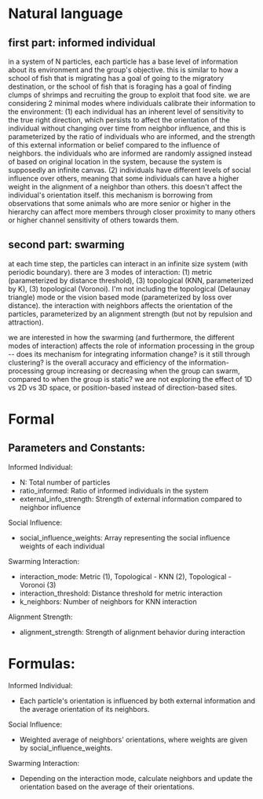 # Natural language

## first part: informed individual
in a system of N particles, each particle has a base level of information about its environment and the group's objective. this is similar to how a school of fish that is migrating has a goal of going to the migratory destination, or the school of fish that is foraging has a goal of finding clumps of shrimps and recruiting the group to exploit that food site. 
we are considering 2 minimal modes where individuals calibrate their information to the environment: (1) each individual has an inherent level of sensitivity to the true right direction, which persists to affect the orientation of the individual without changing over time from neighbor influence, and this is parameterized by the ratio of individuals who are informed, and the strength of this external information or belief compared to the influence of neighbors.  the individuals who are informed are randomly assigned instead of based on original location in the system, because the system is supposedly an infinite canvas. (2) individuals have different levels of social influence over others, meaning that some individuals can have a higher weight in the alignment of a neighbor than others. this doesn't affect the individual's orientation itself. this mechanism is borrowing from observations that some animals who are more senior or higher in the hierarchy can affect more members through closer proximity to many others or higher channel sensitivity of others towards them. 

## second part: swarming
at each time step, the particles can interact in an infinite size system (with periodic boundary). 
there are 3 modes of interaction: (1) metric (parameterized by distance threshold), (3) topological (KNN, parameterized by K), (3) topological (Voronoi). I'm not including the topological (Delaunay triangle) mode or the vision based mode (parameterized by loss over distance). 
the interaction with neighbors affects the orientation of the particles, parameterized by an alignment strength (but not by repulsion and attraction).

we are interested in how the swarming (and furthermore, the different modes of interaction) affects the role of information processing in the group -- does its mechanism for integrating information change? is it still through clustering? is the overall accuracy and efficiency of the information-processing group increasing or decreasing when the group can swarm, compared to when the group is static? we are not exploring the effect of 1D vs 2D vs 3D space, or position-based instead of direction-based sites. 

# Formal
## Parameters and Constants:
Informed Individual:
- N: Total number of particles
- ratio_informed: Ratio of informed individuals in the system
- external_info_strength: Strength of external information compared to neighbor influence

Social Influence:
- social_influence_weights: Array representing the social influence weights of each individual

Swarming Interaction:
- interaction_mode: Metric (1), Topological - KNN (2), Topological - Voronoi (3)
- interaction_threshold: Distance threshold for metric interaction
- k_neighbors: Number of neighbors for KNN interaction

Alignment Strength:
- alignment_strength: Strength of alignment behavior during interaction

# Formulas:
Informed Individual: 
- Each particle's orientation is influenced by both external information and the average orientation of its neighbors.

Social Influence:
- Weighted average of neighbors' orientations, where weights are given by social_influence_weights.

Swarming Interaction:
- Depending on the interaction mode, calculate neighbors and update the orientation based on the average of their orientations.
